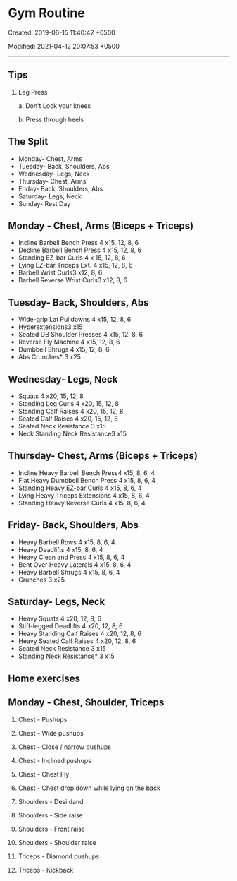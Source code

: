 # Gym Routine

Created: 2019-06-15 11:40:42 +0500

Modified: 2021-04-12 20:07:53 +0500

---

## Tips

1. Leg Press

    a.  Don't Lock your knees

    b.  Press through heels

## The Split

- Monday- Chest, Arms
- Tuesday- Back, Shoulders, Abs
- Wednesday- Legs, Neck
- Thursday- Chest, Arms
- Friday- Back, Shoulders, Abs
- Saturday- Legs, Neck
- Sunday- Rest Day

## Monday - Chest, Arms (Biceps + Triceps)

- Incline Barbell Bench Press 4 x15, 12, 8, 6
- Decline Barbell Bench Press 4 x15, 12, 8, 6
- Standing EZ-bar Curls 4 x 15, 12, 8, 6
- Lying EZ-bar Triceps Ext. 4 x15, 12, 8, 6
- Barbell Wrist Curls3 x12, 8, 6
- Barbell Reverse Wrist Curls3 x12, 8, 6

## Tuesday- Back, Shoulders, Abs

- Wide-grip Lat Pulldowns 4 x15, 12, 8, 6
- Hyperextensions3 x15
- Seated DB Shoulder Presses 4 x15, 12, 8, 6
- Reverse Fly Machine 4 x15, 12, 8, 6
- Dumbbell Shrugs 4 x15, 12, 8, 6
- Abs Crunches* 3 x25

## Wednesday- Legs, Neck

- Squats 4 x20, 15, 12, 8
- Standing Leg Curls 4 x20, 15, 12, 8
- Standing Calf Raises 4 x20, 15, 12, 8
- Seated Calf Raises 4 x20, 15, 12, 8
- Seated Neck Resistance 3 x15
- Neck Standing Neck Resistance3 x15

## Thursday- Chest, Arms (Biceps + Triceps)

- Incline Heavy Barbell Bench Press4 x15, 8, 6, 4
- Flat Heavy Dumbbell Bench Press 4 x15, 8, 6, 4
- Standing Heavy EZ-bar Curls 4 x15, 8, 6, 4
- Lying Heavy Triceps Extensions 4 x15, 8, 6, 4
- Standing Heavy Reverse Curls 4 x15, 8, 6, 4

## Friday- Back, Shoulders, Abs

- Heavy Barbell Rows 4 x15, 8, 6, 4
- Heavy Deadlifts 4 x15, 8, 6, 4
- Heavy Clean and Press 4 x15, 8, 6, 4
- Bent Over Heavy Laterals 4 x15, 8, 6, 4
- Heavy Barbell Shrugs 4 x15, 8, 6, 4
- Crunches 3 x25

## Saturday- Legs, Neck

- Heavy Squats 4 x20, 12, 8, 6
- Stiff-legged Deadlifts 4 x20, 12, 8, 6
- Heavy Standing Calf Raises 4 x20, 12, 8, 6
- Heavy Seated Calf Raises 4 x20, 12, 8, 6
- Seated Neck Resistance 3 x15
- Standing Neck Resistance* 3 x15

## Home exercises

## Monday - Chest, Shoulder, Triceps

1. Chest - Pushups

2. Chest - Wide pushups

3. Chest - Close / narrow pushups

4. Chest - Inclined pushups

5. Chest - Chest Fly

6. Chest - Chest drop down while lying on the back

7. Shoulders - Desi dand

8. Shoulders - Side raise

9. Shoulders - Front raise

10. Shoulders - Shoulder raise

11. Triceps - Diamond pushups

12. Triceps - Kickback
